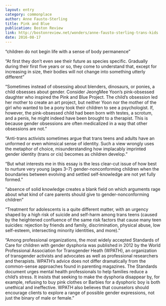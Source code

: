```yaml
---
layout: entry
category: commonplace
author: Anne Fausto-Sterling
title: Pink and Blue
publication: Boston Review
link: http://bostonreview.net/wonders/anne-fausto-sterling-trans-kids
date: 2016-08-17
---
```


“children do not begin life with a sense of body permanence”

“At first they don’t even see their future as species specific. Gradually during their first five years or so, they come to understand that, except for increasing in size, their bodies will not change into something utterly different”

“Sometimes instead of obsessing about blenders, dinosaurs, or ponies, a child obsesses about gender. Consider JeongMee Yoon’s pink-obsessed daughter who inspired the Pink and Blue Project. The child’s obsession led her mother to create an art project, but neither Yoon nor the mother of the girl who wanted to be a pony took their children to see a psychologist. If, however, the pink-obsessed child had been born with testes, a scrotum, and a penis, he might indeed have been brought to a therapist. This is because gender obsessions are often medicalized in a way that other obsessions are not.”

“Anti-trans activists sometimes argue that trans teens and adults have an unformed or even whimsical sense of identity. Such a view wrongly uses the metaphor of choice, misunderstanding how implacably imprinted gender identity (trans or cis) becomes as children develop.”

“But what interests me in this essay is the less clear-cut issue of how best to nurture very young (ages 3–7) gender-nonconforming children when the boundaries between evolving and settled self-knowledge are not yet fully formed.”

“absence of solid knowledge creates a blank field on which arguments rage about what kind of care parents should give to gender-nonconforming children”

“Treatment for adolescents is a quite different matter, with an urgency shaped by a high risk of suicide and self-harm among trans teens (caused by the heightened confluence of the same risk factors that cause many teen suicides: rejection by friends and family, discrimination, physical abuse, low self-esteem, intersecting minority identities, and more).”

“Among professional organizations, the most widely accepted Standards of Care for children with gender dysphoria was published in 2012 by the World Professional Association for Transgender Heath (WPATH), an organization of transgender activists and advocates as well as professional researchers and therapists. WPATH’s advice does not differ dramatically from the common-sense approaches found in parenting magazines. The Standards document urges mental health professionals to help families reduce a child’s stress. It insists that seeking to make the dysphoria disappear by, for example, refusing to buy pink clothes or Barbies for a dysphoric boy is both unethical and ineffective. WPATH also believes that counselors should encourage clients to explore a range of possible gender expressions, not just the binary of male or female.”
